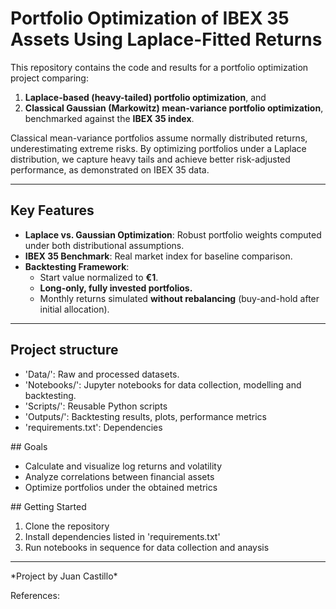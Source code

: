 # Portfolio Optimization of IBEX 35 Assets Using Laplace-Fitted Returns



This repository contains the code and results for a portfolio optimization project comparing:
1. **Laplace-based (heavy-tailed) portfolio optimization**, and
2. **Classical Gaussian (Markowitz) mean-variance portfolio optimization**,  
benchmarked against the **IBEX 35 index**.

Classical mean-variance portfolios assume normally distributed returns, underestimating extreme risks.
By optimizing portfolios under a Laplace distribution, we capture heavy tails and achieve better risk-adjusted performance, as demonstrated on IBEX 35 data.

---

## **Key Features**
- **Laplace vs. Gaussian Optimization**: Robust portfolio weights computed under both distributional assumptions.
- **IBEX 35 Benchmark**: Real market index for baseline comparison.
- **Backtesting Framework**:
  - Start value normalized to **€1**.
  - **Long-only, fully invested portfolios.**
  - Monthly returns simulated **without rebalancing** (buy-and-hold after initial allocation).


---

## Project structure



* 'Data/': Raw and processed datasets.
* 'Notebooks/': Jupyter notebooks for data collection, modelling and backtesting.
* 'Scripts/': Reusable Python scripts
* 'Outputs/':  Backtesting results, plots, performance metrics
* 'requirements.txt':  Dependencies


\## Goals



* Calculate and visualize log returns and volatility
* Analyze correlations between financial assets
* Optimize portfolios under the obtained metrics



\## Getting Started



1. Clone the repository
2. Install dependencies listed in 'requirements.txt'
3. Run notebooks in sequence for data collection and anaysis



----



\*Project by Juan Castillo\*



References:



